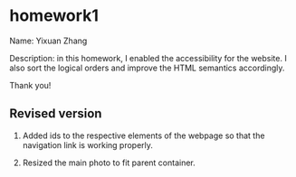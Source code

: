 # homework1

Name: Yixuan Zhang

Description: in this homework, I enabled the accessibility for the website. I also sort the logical orders and improve the HTML semantics accordingly. 

Thank you!

## Revised version
1. Added ids to the respective elements of the webpage so that the navigation link is working properly.

2. Resized the main photo to fit parent container.